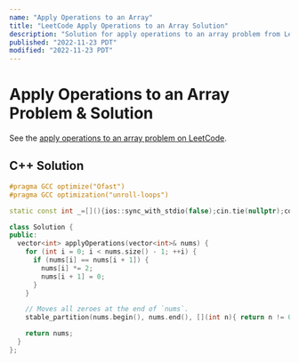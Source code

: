 ```yaml
---
name: "Apply Operations to an Array"
title: "LeetCode Apply Operations to an Array Solution"
description: "Solution for apply operations to an array problem from LeetCode."
published: "2022-11-23 PDT"
modified: "2022-11-23 PDT"
---
```


# Apply Operations to an Array Problem & Solution

See the [apply operations to an array problem on LeetCode](https://leetcode.com/problems/apply-operations-to-an-array).

## C++ Solution

```cpp
#pragma GCC optimize("Ofast")
#pragma GCC optimization("unroll-loops")

static const int _=[](){ios::sync_with_stdio(false);cin.tie(nullptr);cout.tie(nullptr);return 0;}();

class Solution {
public:
  vector<int> applyOperations(vector<int>& nums) {
    for (int i = 0; i < nums.size() - 1; ++i) {
      if (nums[i] == nums[i + 1]) {
        nums[i] *= 2;
        nums[i + 1] = 0;
      }
    }

    // Moves all zeroes at the end of `nums`.
    stable_partition(nums.begin(), nums.end(), [](int n){ return n != 0; });

    return nums;
  }
};
```
